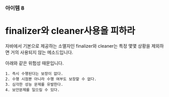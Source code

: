
### 아이템 8
# finalizer와 cleaner사용을 피하라

자바에서 기본으로 제공하는 소멸자인 finalizer와 cleaner는 특정 몇몇 상황을 제외하면 거의 사용되지 않는 메소드입니다.

아래와 같은 위험성 때문입니다.

    1. 즉시 수행된다는 보장이 없다.
    2. 수행 시점뿐 아니라 수행 여부도 보장할 수 없다.
    3. 심각한 성능 문제를 유발한다.
    4. 보안문제를 일으킬 수 있다.

